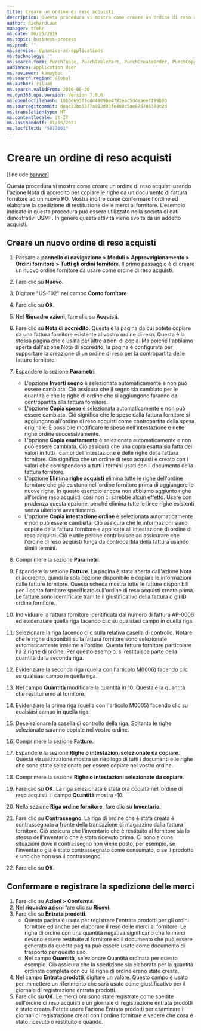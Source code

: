 ```yaml
---
title: Creare un ordine di reso acquisti
description: Questa procedura vi mostra come creare un ordine di reso acquisti usando l'azione Nota di accredito per copiare le righe da un documento di fattura fornitore ad un nuovo PO.
author: RichardLuan
manager: tfehr
ms.date: 06/25/2019
ms.topic: business-process
ms.prod: ''
ms.service: dynamics-ax-applications
ms.technology: ''
ms.search.form: PurchTable, PurchTablePart, PurchCreateOrder, PurchCopying, InventMarking, PurchEditLines
audience: Application User
ms.reviewer: kamaybac
ms.search.region: Global
ms.author: riluan
ms.search.validFrom: 2016-06-30
ms.dyn365.ops.version: Version 7.0.0
ms.openlocfilehash: 10b3e695ffcd44909be4781eac5d4eaeef199b03
ms.sourcegitcommit: deac22ba5377a912d93fe408c5ae875706378c2d
ms.translationtype: HT
ms.contentlocale: it-IT
ms.lasthandoff: 01/16/2021
ms.locfileid: "5017061"
---
```

# <a name="create-a-purchase-return-order"></a>Creare un ordine di reso acquisti

[!include [banner](../../includes/banner.md)]

Questa procedura vi mostra come creare un ordine di reso acquisti usando l'azione Nota di accredito per copiare le righe da un documento di fattura fornitore ad un nuovo PO. Mostra inoltre come confermare l'ordine ed elaborare la spedizione di restituzione delle merci al fornitore. L'esempio indicato in questa procedura può essere utilizzato nella società di dati dimostrativi USMF. In genere questa attività viene svolta da un addetto acquisti.

## <a name="create-a-new-purchase-return-order"></a>Creare un nuovo ordine di reso acquisti
1. Passare a **pannello di navigazione > Moduli > Approvvigionamento > Ordini fornitore > Tutti gli ordini fornitore**. Il primo passaggio è di creare un nuovo ordine fornitore da usare come ordine di reso acquisti.  
2. Fare clic su **Nuovo**.
3. Digitare "US-102" nel campo **Conto fornitore**.
4. Fare clic su **OK**.
5. Nel **Riquadro azioni**, fare clic su **Acquisti**.
6. Fare clic su **Nota di accredito**. Questa è la pagina da cui potete copiare da una fattura fornitore esistente al vostro ordine di reso. Questa è la stessa pagina che è usata per altre azioni di copia. Ma poiché l'abbiamo aperta dall'azione Nota di accredito, la pagina è configurata per supportare la creazione di un ordine di reso per la contropartita delle fatture fornitore.  
7. Espandere la sezione **Parametri**.
    - L'opzione **Inverti segno** è selezionata automaticamente e non può essere cambiata. Ciò assicura che il segno sia cambiato per le quantità e che le righe di ordine che si aggiungono faranno da contropartita alla fattura fornitore.  
    - L'opzione **Copia spese** è selezionata automaticamente e non può essere cambiata. Ciò significa che le spese dalla fattura fornitore si aggiungono all'ordine di reso acquisti come contropartita della spesa originale. È possibile modificare le spese nell'intestazione e nelle righe ordine successivamente.  
    - L'opzione **Copia esattamente** è selezionata automaticamente e non può essere cambiata. Ciò assicura che una copia esatta sia fatta dei valori in tutti i campi dell'intestazione e delle righe della fattura fornitore. Ciò significa che un ordine di reso acquisti è creato con i valori che corrispondono a tutti i termini usati con il documento della fattura fornitore. 
    - L'opzione **Elimina righe acquisti** elimina tutte le righe dell'ordine fornitore che già esistono nell'ordine fornitore prima di aggiungere le nuove righe. In questo esempio ancora non abbiamo aggiunto righe all'ordine reso acquisti, così non ci sarebbe alcun effetto. Usare con prudenza questa opzione, perché elimina tutte le linee righe esistenti senza ulteriore avvertimento.  
    * L'opzione **Copia intestazione ordine** è selezionata automaticamente e non può essere cambiata. Ciò assicura che le informazioni siano copiate dalla fattura fornitore e applicate all'intestazione di ordine di reso acquisti. Ciò è utile perché contribuisce ad assicurare che l'ordine di reso acquisti funga da contropartita della fattura usando simili termini.  
8. Comprimere la sezione **Parametri**.
9. Espandere la sezione **Fatture**. La pagina è stata aperta dall'azione Nota di accredito, quindi la sola opzione disponibile è copiare le informazioni dalle fatture fornitore. Questa scheda mostra tutte le fatture disponibili per il conto fornitore specificato sull'ordine di reso acquisti creato prima.   Le fatture sono identificate tramite il giustificativo della fattura o gli ID ordine fornitore.
10. Individuare la fattura fornitore identificata dal numero di fattura AP-0006 ed evidenziare quella riga facendo clic su qualsiasi campo in quella riga.
11. Selezionare la riga facendo clic sulla relativa casella di controllo. Notare che le righe disponibili sulla fattura fornitore sono selezionate automaticamente insieme all'ordine. Questa fattura fornitore particolare ha 2 righe di ordine. Per questo esempio, si restituisce parte della quantità dalla seconda riga.
12. Evidenziare la seconda riga (quella con l'articolo M0006) facendo clic su qualsiasi campo in quella riga.
13. Nel campo **Quantità** modificare la quantità in 10. Questa è la quantità che restituiremo al fornitore. 
14. Evidenziare la prima riga (quella con l'articolo M0005) facendo clic su qualsiasi campo in quella riga.
15. Deselezionare la casella di controllo della riga. Soltanto le righe selezionate saranno copiate nel vostro ordine.
16. Comprimere la sezione **Fatture**.
17. Espandere la sezione **Righe o intestazioni selezionate da copiare**. Questa visualizzazione mostra un riepilogo di tutti i documenti e le righe che sono state selezionate per essere copiate nel vostro ordine.  
18. Comprimere la sezione **Righe o intestazioni selezionate da copiare**.
19. Fare clic su **OK**. La riga selezionata è stata ora copiata nell'ordine di reso acquisti. Il campo **Quantità** mostra -10.   
20. Nella sezione **Riga ordine fornitore**, fare clic su **Inventario**.
21. Fare clic su **Contrassegno**. La riga di ordine che è stata creata è contrassegnata a fronte della transazione di magazzino dalla fattura fornitore. Ciò assicura che l'inventario che è restituito al fornitore sia lo stesso dell'inventario che è stato ricevuto prima. Ci sono alcune situazioni dove il contrassegno non viene posto, per esempio, se l'inventario già è stato contrassegnato come consumato, o se il prodotto è uno che non usa il contrassegno.  

22. Fare clic su **OK**.

## <a name="confirm-and-record-the-shipment-of-goods"></a>Confermare e registrare la spedizione delle merci
1. Fare clic su **Azioni > Conferma**.
2. Nel **riquadro azioni** fare clic su **Ricevi**.
3. Fare clic su **Entrata prodotti**.
    - Questa pagina è usata per registrare l'entrata prodotti per gli ordini fornitore ed anche per elaborare il reso delle merci al fornitore. Le righe di ordine con una quantità negativa significano che le merci devono essere restituite al fornitore ed il documento che può essere generato da questa pagina può essere usato come documento di trasporto per questo uso.   
    - Nel campo **Quantità**, selezionare Quantità ordinata per questo esempio. Ciò assicura che la spedizione sia elaborata per la quantità ordinata completa con cui le righe di ordine erano state create.   
4. Nel campo **Entrata prodotti**, digitare un valore. Questo campo è usato per immettere un riferimento che sarà usato come giustificativo per il giornale di registrazione entrata prodotti.  
5. Fare clic su **OK**. Le merci ora sono state registrate come spedite sull'ordine di reso acquisti e un giornale di registrazione entrata prodotti è stato creato. Potete usare l'azione Entrata prodotti per esaminare i giornali di registrazione creati con l'ordine fornitore e vedere che cosa è stato ricevuto o restituito e quando.  

